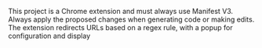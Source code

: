 <!-- Use this file to provide workspace-specific custom instructions to Copilot. For more details, visit https://code.visualstudio.com/docs/copilot/copilot-customization#_use-a-githubcopilotinstructionsmd-file -->

This project is a Chrome extension and must always use Manifest V3.
Always apply the proposed changes when generating code or making edits.
The extension redirects URLs based on a regex rule, with a popup for configuration and display
